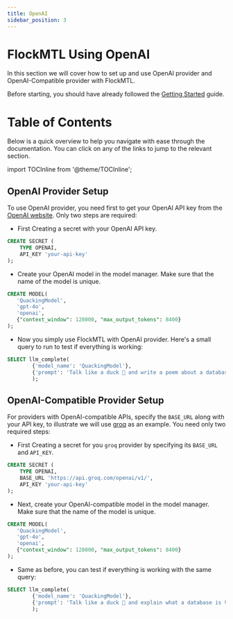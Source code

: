 ```yaml
---
title: OpenAI  
sidebar_position: 3
---
```


# FlockMTL Using OpenAI 

In this section we will cover how to set up and use OpenAI provider and OpenAI-Compatible provider with FlockMTL.

Before starting, you should have already followed the [Getting Started](/docs/getting-started) guide.

# Table of Contents

Below is a quick overview to help you navigate with ease through the documentation. You can click on any of the links to jump to the relevant section.

import TOCInline from '@theme/TOCInline';

<TOCInline toc={toc} />

## OpenAI Provider Setup

To use OpenAI provider, you need first to get your OpenAI API key from the [OpenAI website](https://platform.openai.com/api-keys). Only two steps are required:

- First Creating a secret with your OpenAI API key.
```sql  
CREATE SECRET (
    TYPE OPENAI,
    API_KEY 'your-api-key'
);  
```
- Create your OpenAI model in the model manager. Make sure that the name of the model is unique.
```sql
CREATE MODEL(
   'QuackingModel',
   'gpt-4o', 
   'openai', 
   {"context_window": 128000, "max_output_tokens": 8400}
);
```

- Now you simply use FlockMTL with OpenAI provider. Here's a small query to run to test if everything is working:

```sql
SELECT llm_complete(
        {'model_name': 'QuackingModel'},
        {'prompt': 'Talk like a duck 🦆 and write a poem about a database 📚'}
        );
```

## OpenAI-Compatible Provider Setup

For providers with OpenAI-compatible APIs, specify the `BASE_URL` along with your API key, to illustrate we will use [groq](https://groq.com/) as an example. You need only two required steps:

- First Creating a secret for you `groq` provider by specifying its `BASE_URL` and `API_KEY`.
```sql  
CREATE SECRET (
    TYPE OPENAI,
    BASE_URL 'https://api.groq.com/openai/v1/',
    API_KEY 'your-api-key'
);
```
- Next, create your OpenAI-compatible model in the model manager. Make sure that the name of the model is unique.
```sql
CREATE MODEL(
   'QuackingModel',
   'gpt-4o', 
   'openai', 
   {"context_window": 128000, "max_output_tokens": 8400}
);
```

- Same as before, you can test if everything is working with the same query:

```sql
SELECT llm_complete(
        {'model_name': 'QuackingModel'},
        {'prompt': 'Talk like a duck 🦆 and explain what a database is 📚'}
        );
```
